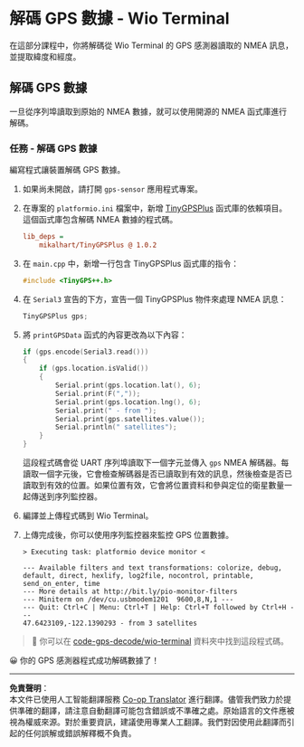 <!--
CO_OP_TRANSLATOR_METADATA:
{
  "original_hash": "fbbcf96a9b63ccd661db98bbf854bb06",
  "translation_date": "2025-08-26T15:50:21+00:00",
  "source_file": "3-transport/lessons/1-location-tracking/wio-terminal-gps-decode.md",
  "language_code": "hk"
}
-->
# 解碼 GPS 數據 - Wio Terminal

在這部分課程中，你將解碼從 Wio Terminal 的 GPS 感測器讀取的 NMEA 訊息，並提取緯度和經度。

## 解碼 GPS 數據

一旦從序列埠讀取到原始的 NMEA 數據，就可以使用開源的 NMEA 函式庫進行解碼。

### 任務 - 解碼 GPS 數據

編寫程式讓裝置解碼 GPS 數據。

1. 如果尚未開啟，請打開 `gps-sensor` 應用程式專案。

1. 在專案的 `platformio.ini` 檔案中，新增 [TinyGPSPlus](https://github.com/mikalhart/TinyGPSPlus) 函式庫的依賴項目。這個函式庫包含解碼 NMEA 數據的程式碼。

    ```ini
    lib_deps =
        mikalhart/TinyGPSPlus @ 1.0.2
    ```

1. 在 `main.cpp` 中，新增一行包含 TinyGPSPlus 函式庫的指令：

    ```cpp
    #include <TinyGPS++.h>
    ```

1. 在 `Serial3` 宣告的下方，宣告一個 TinyGPSPlus 物件來處理 NMEA 訊息：

    ```cpp
    TinyGPSPlus gps;
    ```

1. 將 `printGPSData` 函式的內容更改為以下內容：

    ```cpp
    if (gps.encode(Serial3.read()))
    {
        if (gps.location.isValid())
        {
            Serial.print(gps.location.lat(), 6);
            Serial.print(F(","));
            Serial.print(gps.location.lng(), 6);
            Serial.print(" - from ");
            Serial.print(gps.satellites.value());
            Serial.println(" satellites");
        }
    }
    ```

    這段程式碼會從 UART 序列埠讀取下一個字元並傳入 `gps` NMEA 解碼器。每讀取一個字元後，它會檢查解碼器是否已讀取到有效的訊息，然後檢查是否已讀取到有效的位置。如果位置有效，它會將位置資料和參與定位的衛星數量一起傳送到序列監控器。

1. 編譯並上傳程式碼到 Wio Terminal。

1. 上傳完成後，你可以使用序列監控器來監控 GPS 位置數據。

    ```output
    > Executing task: platformio device monitor <
    
    --- Available filters and text transformations: colorize, debug, default, direct, hexlify, log2file, nocontrol, printable, send_on_enter, time
    --- More details at http://bit.ly/pio-monitor-filters
    --- Miniterm on /dev/cu.usbmodem1201  9600,8,N,1 ---
    --- Quit: Ctrl+C | Menu: Ctrl+T | Help: Ctrl+T followed by Ctrl+H ---
    47.6423109,-122.1390293 - from 3 satellites
    ```

> 💁 你可以在 [code-gps-decode/wio-terminal](../../../../../3-transport/lessons/1-location-tracking/code-gps-decode/wio-terminal) 資料夾中找到這段程式碼。

😀 你的 GPS 感測器程式成功解碼數據了！

---

**免責聲明**：  
本文件已使用人工智能翻譯服務 [Co-op Translator](https://github.com/Azure/co-op-translator) 進行翻譯。儘管我們致力於提供準確的翻譯，請注意自動翻譯可能包含錯誤或不準確之處。原始語言的文件應被視為權威來源。對於重要資訊，建議使用專業人工翻譯。我們對因使用此翻譯而引起的任何誤解或錯誤解釋概不負責。